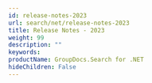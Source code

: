 ```yaml
---
id: release-notes-2023
url: search/net/release-notes-2023
title: Release Notes - 2023
weight: 99
description: ""
keywords: 
productName: GroupDocs.Search for .NET
hideChildren: False
---
```

